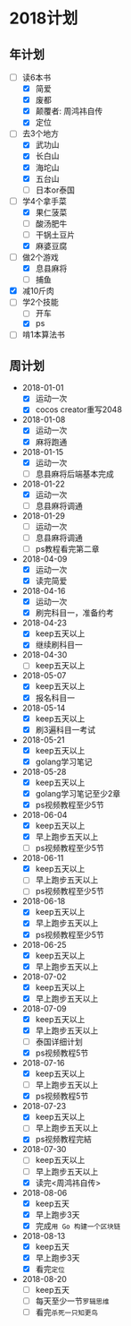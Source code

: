 # 2018计划

## 年计划

+ [ ] 读6本书
  + [x] 简爱
  + [x] 废都
  + [x] 颠覆者: 周鸿祎自传
  + [x] 定位
+ [ ] 去3个地方
  + [x] 武功山
  + [x] 长白山
  + [x] 海坨山
  + [x] 五台山
  + [ ] 日本or泰国
+ [ ] 学4个拿手菜
  + [x] 果仁菠菜
  + [ ] 酸汤肥牛
  + [ ] 干锅土豆片
  + [x] 麻婆豆腐
+ [ ] 做2个游戏
  + [x] 息县麻将
  + [ ] 捕鱼
+ [x] 减10斤肉
+ [ ] 学2个技能
  + [ ] 开车
  + [x] ps
+ [ ] 啃1本算法书

## 周计划

+ 2018-01-01
  + [x] 运动一次
  + [x] cocos creator重写2048
+ 2018-01-08
  + [x] 运动一次
  + [x] 麻将跑通
+ 2018-01-15
  + [x] 运动一次
  + [ ] 息县麻将后端基本完成
+ 2018-01-22
  + [x] 运动一次
  + [ ] 息县麻将调通
+ 2018-01-29
  + [ ] 运动一次
  + [ ] 息县麻将调通
  + [ ] ps教程看完第二章
+ 2018-04-09
  + [x] 运动一次
  + [x] 读完简爱
+ 2018-04-16
  + [x] 运动一次
  + [x] 刷完科目一，准备约考
+ 2018-04-23
  + [x] keep五天以上
  + [x] 继续刷科目一
+ 2018-04-30
  + [ ] keep五天以上
+ 2018-05-07
  + [x] keep五天以上
  + [x] 报名科目一
+ 2018-05-14
  + [x] keep五天以上
  + [x] 刷3遍科目一考试
+ 2018-05-21
  + [x] keep五天以上
  + [x] golang学习笔记
+ 2018-05-28
  + [x] keep五天以上
  + [x] golang学习笔记至少2章
  + [x] ps视频教程至少5节
+ 2018-06-04
  + [x] keep五天以上
  + [x] 早上跑步五天以上
  + [ ] ps视频教程至少5节
+ 2018-06-11
  + [x] keep五天以上
  + [ ] 早上跑步五天以上
  + [ ] ps视频教程至少5节
+ 2018-06-18
  + [x] keep五天以上
  + [x] 早上跑步五天以上
  + [x] ps视频教程至少5节
+ 2018-06-25
  + [x] keep五天以上
  + [x] 早上跑步五天以上
+ 2018-07-02
  + [x] keep五天以上
  + [x] 早上跑步五天以上
+ 2018-07-09
  + [x] keep五天以上
  + [x] 早上跑步五天以上
  + [ ] 泰国详细计划
  + [x] ps视频教程5节
+ 2018-07-16
  + [x] keep五天以上
  + [ ] 早上跑步五天以上
  + [x] ps视频教程5节
+ 2018-07-23
  + [x] keep五天以上
  + [ ] 早上跑步五天以上
  + [x] ps视频教程完結
+ 2018-07-30
  + [ ] keep五天以上
  + [ ] 早上跑步五天以上
  + [x] 读完<周鸿祎自传>
+ 2018-08-06
  + [x] keep五天
  + [x] 早上跑步3天
  + [x] 完成`用 Go 构建一个区块链`
+ 2018-08-13
  + [x] keep五天
  + [x] 早上跑步3天
  + [x] 看完`定位`
+ 2018-08-20
  + [ ] keep五天
  + [ ] 每天至少一节`罗辑思维`
  + [ ] 看完`杀死一只知更鸟`
